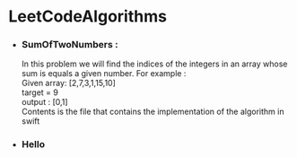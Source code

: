 # LeetCodeAlgorithms
* ### SumOfTwoNumbers :
    In this problem we will find the indices of the integers in an array whose sum is equals a given number.
    For example :  
    Given array: [2,7,3,1,15,10]<br/> 
          target = 9 <br/>
          output : [0,1] <br/>
    Contents is the file that contains the implementation of the algorithm in swift
          
 * ### Hello
          
          
    
      
   
